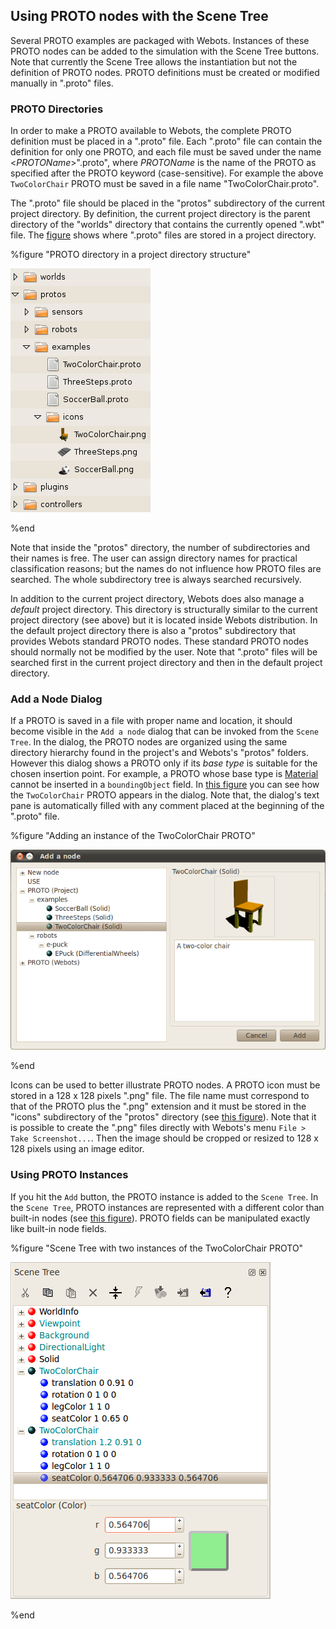 ## Using PROTO nodes with the Scene Tree

Several PROTO examples are packaged with Webots. Instances of these PROTO nodes
can be added to the simulation with the Scene Tree buttons. Note that currently
the Scene Tree allows the instantiation but not the definition of PROTO nodes.
PROTO definitions must be created or modified manually in ".proto" files.

### PROTO Directories

In order to make a PROTO available to Webots, the complete PROTO definition must
be placed in a ".proto" file. Each ".proto" file can contain the definition for
only one PROTO, and each file must be saved under the name
<*PROTOName*>".proto", where *PROTOName* is the name of the PROTO as specified
after the PROTO keyword (case-sensitive). For example the above `TwoColorChair`
PROTO must be saved in a file name "TwoColorChair.proto".

The ".proto" file should be placed in the "protos" subdirectory of the current
project directory. By definition, the current project directory is the parent
directory of the "worlds" directory that contains the currently opened ".wbt"
file. The
[figure](using-proto-nodes-with-the-scene-tree.md#proto-directory-in-a-project-directory-structure)
shows where ".proto" files are stored in a project directory.

%figure "PROTO directory in a project directory structure"

![PROTO directory in a project directory structure](png/protos_directory_structure.png)

%end

Note that inside the "protos" directory, the number of subdirectories and their
names is free. The user can assign directory names for practical classification
reasons; but the names do not influence how PROTO files are searched. The whole
subdirectory tree is always searched recursively.

In addition to the current project directory, Webots does also manage a
*default* project directory. This directory is structurally similar to the
current project directory (see above) but it is located inside Webots
distribution. In the default project directory there is also a "protos"
subdirectory that provides Webots standard PROTO nodes. These standard PROTO
nodes should normally not be modified by the user. Note that ".proto" files will
be searched first in the current project directory and then in the default
project directory.

### Add a Node Dialog

If a PROTO is saved in a file with proper name and location, it should become
visible in the `Add a node` dialog that can be invoked from the `Scene Tree`. In
the dialog, the PROTO nodes are organized using the same directory hierarchy
found in the project's and Webots's "protos" folders. However this dialog shows
a PROTO only if its *base type* is suitable for the chosen insertion point. For
example, a PROTO whose base type is [Material](material.md#material) cannot be
inserted in a `boundingObject` field. In [this
figure](using-proto-nodes-with-the-scene-tree.md#adding-an-instance-of-the-twocolorchair-proto)
you can see how the `TwoColorChair` PROTO appears in the dialog. Note that, the
dialog's text pane is automatically filled with any comment placed at the
beginning of the ".proto" file.

%figure "Adding an instance of the TwoColorChair PROTO"

![Adding an instance of the TwoColorChair PROTO](png/add_proto.png)

%end

Icons can be used to better illustrate PROTO nodes. A PROTO icon must be stored
in a 128 x 128 pixels ".png" file. The file name must correspond to that of the
PROTO plus the ".png" extension and it must be stored in the "icons"
subdirectory of the "protos" directory (see [this
figure](using-proto-nodes-with-the-scene-tree.md#proto-directory-in-a-project-directory-structure)).
Note that it is possible to create the ".png" files directly with Webots's menu
`File > Take Screenshot...`. Then the image should be cropped or resized to 128
x 128 pixels using an image editor.

### Using PROTO Instances

If you hit the `Add` button, the PROTO instance is added to the `Scene Tree`. In
the `Scene Tree`, PROTO instances are represented with a different color than
built-in nodes (see [this
figure](using-proto-nodes-with-the-scene-tree.md#scene-tree-with-two-instances-of-the-twocolorchair-proto)).
PROTO fields can be manipulated exactly like built-in node fields.

%figure "Scene Tree with two instances of the TwoColorChair PROTO"

![Scene Tree with two instances of the TwoColorChair PROTO](png/scene_tree_with_protos.png)

%end

